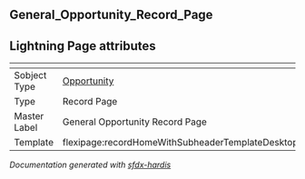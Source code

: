 ## General_Opportunity_Record_Page

## Lightning Page attributes

|<!-- -->|<!-- -->|
|:---|:---|
|Sobject Type|[Opportunity](../objects/Opportunity.md)|
|Type| Record Page|
|Master Label|General Opportunity Record Page|
|Template|flexipage:recordHomeWithSubheaderTemplateDesktop|




<!-- Page description -->


_Documentation generated with [sfdx-hardis](https://sfdx-hardis.cloudity.com)_
